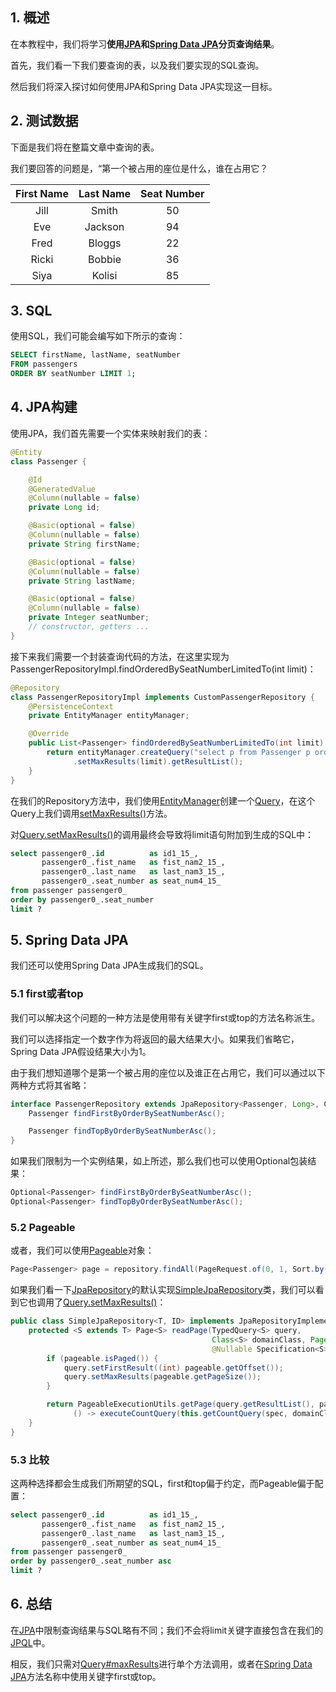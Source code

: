 ## 1. 概述

在本教程中，我们将学习**使用[JPA](https://en.wikipedia.org/wiki/Java_Persistence_API)和[Spring Data JPA](https://spring.io/projects/spring-data-jpa)分页查询结果**。

首先，我们看一下我们要查询的表，以及我们要实现的SQL查询。

然后我们将深入探讨如何使用JPA和Spring Data JPA实现这一目标。

## 2. 测试数据

下面是我们将在整篇文章中查询的表。

我们要回答的问题是，“第一个被占用的座位是什么，谁在占用它？

| First Name  | Last Name  | Seat Number |
|:-----------:|:----------:|:-----------:|
|    Jill     |   Smith    |     50      |
|     Eve     |  Jackson   |     94      |
|    Fred     |   Bloggs   |     22      |
|    Ricki    |   Bobbie   |     36      |
|    Siya     |   Kolisi   |     85      |

## 3. SQL

使用SQL，我们可能会编写如下所示的查询：

```sql
SELECT firstName, lastName, seatNumber
FROM passengers
ORDER BY seatNumber LIMIT 1;
```

## 4. JPA构建

使用JPA，我们首先需要一个实体来映射我们的表：

```java
@Entity
class Passenger {

    @Id
    @GeneratedValue
    @Column(nullable = false)
    private Long id;

    @Basic(optional = false)
    @Column(nullable = false)
    private String firstName;

    @Basic(optional = false)
    @Column(nullable = false)
    private String lastName;

    @Basic(optional = false)
    @Column(nullable = false)
    private Integer seatNumber;
    // constructor, getters ...
}
```

接下来我们需要一个封装查询代码的方法，在这里实现为PassengerRepositoryImpl.findOrderedBySeatNumberLimitedTo(int limit)：

```java
@Repository
class PassengerRepositoryImpl implements CustomPassengerRepository {
    @PersistenceContext
    private EntityManager entityManager;

    @Override
    public List<Passenger> findOrderedBySeatNumberLimitedTo(int limit) {
        return entityManager.createQuery("select p from Passenger p order by p.seatNumber", Passenger.class)
              .setMaxResults(limit).getResultList();
    }
}
```

在我们的Repository方法中，我们使用[EntityManager](https://docs.oracle.com/javaee/7/api/javax/persistence/EntityManager.html)创建一个[Query](https://docs.oracle.com/javaee/7/api/javax/persistence/Query.html)，在这个Query上我们调用[setMaxResults()](https://docs.oracle.com/javaee/7/api/javax/persistence/Query.html#setMaxResults-int-)方法。

对[Query.setMaxResults()](https://docs.oracle.com/javaee/7/api/javax/persistence/Query.html#setMaxResults-int-)的调用最终会导致将limit语句附加到生成的SQL中：

```sql
select passenger0_.id          as id1_15_,
       passenger0_.fist_name   as fist_nam2_15_,
       passenger0_.last_name   as last_nam3_15_,
       passenger0_.seat_number as seat_num4_15_
from passenger passenger0_
order by passenger0_.seat_number
limit ?
```

## 5. Spring Data JPA

我们还可以使用Spring Data JPA生成我们的SQL。

### 5.1 first或者top

我们可以解决这个问题的一种方法是使用带有关键字first或top的方法名称派生。

我们可以选择指定一个数字作为将返回的最大结果大小。如果我们省略它，Spring Data JPA假设结果大小为1。

由于我们想知道哪个是第一个被占用的座位以及谁正在占用它，我们可以通过以下两种方式将其省略：

```java
interface PassengerRepository extends JpaRepository<Passenger, Long>, CustomPassengerRepository {
    Passenger findFirstByOrderBySeatNumberAsc();

    Passenger findTopByOrderBySeatNumberAsc();
}
```

如果我们限制为一个实例结果，如上所述，那么我们也可以使用Optional包装结果：

```java
Optional<Passenger> findFirstByOrderBySeatNumberAsc();
Optional<Passenger> findTopByOrderBySeatNumberAsc();
```

### 5.2 Pageable

或者，我们可以使用[Pageable](https://docs.spring.io/spring-data/commons/docs/current/api/org/springframework/data/domain/Pageable.html)对象：

```java
Page<Passenger> page = repository.findAll(PageRequest.of(0, 1, Sort.by(Sort.Direction.ASC, "seatNumber")));
```

如果我们看一下[JpaRepository](https://docs.spring.io/spring-data/jpa/docs/current/api/org/springframework/data/jpa/repository/JpaRepository.html)的默认实现[SimpleJpaRepository](https://docs.spring.io/spring-data/jpa/docs/current/api/org/springframework/data/jpa/repository/support/SimpleJpaRepository.html)类，我们可以看到它也调用了[Query.setMaxResults()](https://docs.oracle.com/javaee/7/api/javax/persistence/Query.html#setMaxResults-int-)：

```java
public class SimpleJpaRepository<T, ID> implements JpaRepositoryImplementation<T, ID> {
    protected <S extends T> Page<S> readPage(TypedQuery<S> query,
                                             Class<S> domainClass, Pageable pageable,
                                             @Nullable Specification<S> spec) {
        if (pageable.isPaged()) {
            query.setFirstResult((int) pageable.getOffset());
            query.setMaxResults(pageable.getPageSize());
        }

        return PageableExecutionUtils.getPage(query.getResultList(), pageable,
              () -> executeCountQuery(this.getCountQuery(spec, domainClass)));
    }
}
```

### 5.3 比较

这两种选择都会生成我们所期望的SQL，first和top偏于约定，而Pageable偏于配置：

```sql
select passenger0_.id          as id1_15_,
       passenger0_.fist_name   as fist_nam2_15_,
       passenger0_.last_name   as last_nam3_15_,
       passenger0_.seat_number as seat_num4_15_
from passenger passenger0_
order by passenger0_.seat_number asc
limit ?
```

## 6. 总结

在[JPA](https://en.wikipedia.org/wiki/Java_Persistence_API)中限制查询结果与SQL略有不同；我们不会将limit关键字直接包含在我们的[JPQL](https://en.wikipedia.org/wiki/Java_Persistence_Query_Language)中。

相反，我们只需对[Query#maxResults](https://docs.spring.io/spring-data/jpa/docs/current/api/org/springframework/data/jpa/repository/support/SimpleJpaRepository.html)进行单个方法调用，或者在[Spring Data JPA](https://docs.spring.io/spring-data/jpa/docs/current/reference/html/#repositories.limit-query-result)方法名称中使用关键字first或top。
